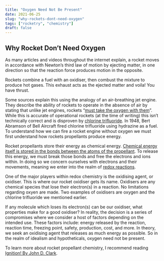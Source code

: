 ```yaml
---
title: "Oxygen Need Not Be Present"
date: 2021-06-25
slug: "why-rockets-dont-need-oxygen"
tags: ["rocketry", "chemistry"]
draft: false
---
```

## Why Rocket Don’t Need Oxygen

As many articles and videos throughout the internet explain, a rocket moves in accordance with Newton’s third law of motion by ejecting matter, in one direction so that the reaction force produces motion in the opposite.

Rockets combine a fuel with an oxidiser, then combust the mixture to produce hot gases. This exhaust acts as the ejected matter and voila! You have thrust.

Some sources explain this using the analogy of an air-breathing jet engine. They describe the ability of rockets to operate in the absence of air by stating that unlike jet engines, rockets “[must take the oxygen with them](https://www.grc.nasa.gov/WWW/k-12/rocket/TRCRocket/practical_rocketry.html)”. While this is accurate of operational rockets (at the time of writing) this isn’t technically correct and is disproven by [chlorine trifluoride](https://pubchem.ncbi.nlm.nih.gov/compound/24637). In 1948, Bert Abramson of Bell Aircraft fired chlorine trifluoride using hydrazine as a fuel. To understand how we can fire a rocket engine without oxygen we must first understand how rockets propellants produce energy.

Rocket propellants store their energy as chemical energy. [Chemical energy itself is stored in the bonds between the atoms of the propellant](https://www.britannica.com/science/chemical-energy). To release this energy, we must break those bonds and free the electrons and ions within. In doing so we concern ourselves with electrons and their movements, meaning we enter into the realm of [redox reactions](https://chem.libretexts.org/Bookshelves/Analytical_Chemistry/Supplemental_Modules_(Analytical_Chemistry)/Electrochemistry/Redox_Chemistry/Oxidation-Reduction_Reactions). 

One of the major players within redox chemistry is the oxidising agent, or oxidiser. This is where our rocket oxidiser gets its name. Oxidisers are any chemical species that lose their electron(s) in a reaction. No limitations regarding oxyen are made. Two examples of oxidisers are oxygen and the chlorine trifluoride we mentioned earlier.

If any molecule which loses its electron(s) can be our oxidiser, what properties make for a good oxidiser? In reality, the decision is a series of compromises where we consider a host of factors depending on the intended use. These factors include: energy released by the reaction, reaction time, freezing point, safety, production, cost, and more. In theory, we seek an oxidising agent that releases as much energy as possible. So in the realm of idealism and hypotheticals, oxygen need not be present.

To learn more about rocket propellant chemistry, I recommend reading [Ignition! By John D. Clark](https://library.sciencemadness.org/library/books/ignition.pdf).
